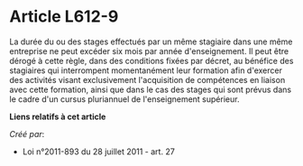 # Article L612-9

La durée du ou des stages effectués par un même stagiaire dans une même entreprise ne peut excéder six mois par année
d'enseignement. Il peut être dérogé à cette règle, dans des conditions fixées par décret, au bénéfice des stagiaires qui
interrompent momentanément leur formation afin d'exercer des activités visant exclusivement l'acquisition de compétences en
liaison avec cette formation, ainsi que dans le cas des stages qui sont prévus dans le cadre d'un cursus pluriannuel de
l'enseignement supérieur.

**Liens relatifs à cet article**

_Créé par_:

  - Loi n°2011-893 du 28 juillet 2011 - art. 27
